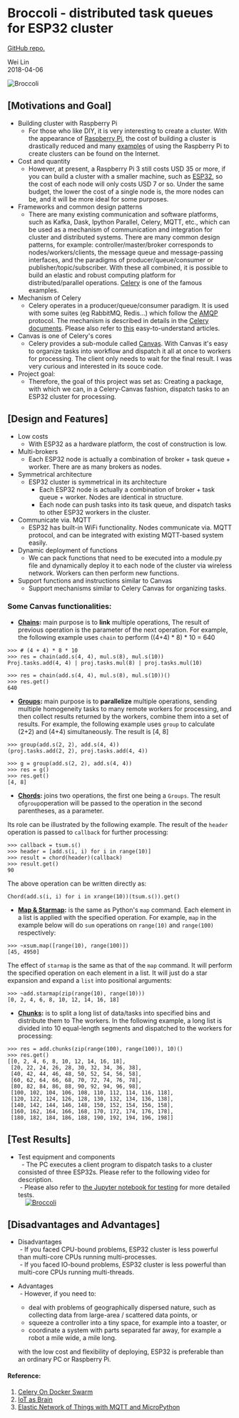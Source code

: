 
# Broccoli - distributed task queues for ESP32 cluster
[GitHub repo.](https://github.com/Wei1234c/Broccoli)

Wei Lin  
2018-04-06

![Broccoli](https://raw.githubusercontent.com/Wei1234c/Broccoli/master/jpgs/Broccoli_cluster_cover.gif)

## [Motivations and Goal]
- Building cluster with Raspberry Pi  
  - For those who like DIY, it is very interesting to create a cluster. With the appearance of [Raspberry Pi](https://www.raspberrypi.org/), the cost of building a cluster is drastically reduced and many [examples](https://www.google.com.tw/search?q=raspberry+pi+cluster&tbm=isch&tbo=u&source=univ&sa=X&ved=0ahUKEwiTuYuw4qDaAhWMgLwKHXaMCNkQsAQIUA&biw=1543&bih=732) of using the Raspberry Pi to create clusters can be found on the Internet.  
- Cost and quantity  
  - However, at present, a Raspberry Pi 3 still costs USD 35 or more, if you can build a cluster with a smaller machine, such as [ESP32](https://en.wikipedia.org/wiki/ESP32), so the cost of each node will only costs USD 7 or so. Under the same budget, the lower the cost of a single node is, the more nodes can be, and it will be more ideal for some purposes.  
- Frameworks and common design patterns  
  - There are many existing communication and software platforms, such as Kafka, Dask, Ipython Parallel, Celery, MQTT, etc., which can be used as a mechanism of communication and integration for cluster and distributed systems. There are many common design patterns, for example: controller/master/broker corresponds to nodes/workers/clients, the message queue and message-passing interfaces, and the paradigms of producer/queue/consumer or publisher/topic/subscriber. With these all combined, it is possible to build an elastic and robust computing platform for distributed/parallel operations. [Celery](http://www.celeryproject.org/) is one of the famous examples.  
- Mechanism of Celery  
  - Celery operates in a producer/queue/consumer paradigm. It is used with some suites (eg RabbitMQ, Redis...) which follow the [AMQP](https://www.amqp.org/) protocol. The mechanism is described in details in the [Celery documents](http://docs.celeryproject.org/en/latest/getting-started/index.html). Please also refer to [this]( Https://www.vinta.com.br/blog/2017/celery-overview-archtecture-and-how-it-works/) easy-to-understand articles.  
- Canvas is one of Celery's cores  
  - Celery provides a sub-module called [Canvas](http://docs.celeryproject.org/en/latest/userguide/canvas.html). With Canvas it's easy to organize tasks into workflow and dispatch it all at once to workers for processing. The client only needs to wait for the final result. I was very curious and interested in its souce code.  
- Project goal:  
  - Therefore, the goal of this project was set as: Creating a package, with which we can, in a Celery-Canvas fashion, dispatch tasks to an ESP32 cluster for processing.  

## [Design and Features]
- Low costs  
  - With ESP32 as a hardware platform, the cost of construction is low. 
- Multi-brokers  
  - Each ESP32 node is actually a combination of broker + task queue + worker. There are as many brokers as nodes.
- Symmetrical architecture  
  - ESP32 cluster is symmetrical in its architecture  
    - Each ESP32 node is actually a combination of broker + task queue + worker. Nodes are identical in structure.  
    - Each node can push tasks into its task queue, and dispatch tasks to other ESP32 workers in the cluster.  
- Communicate via. MQTT
  - ESP32 has built-in WiFi functionality. Nodes communicate via. MQTT protocol, and can be integrated with existing MQTT-based system easily.
- Dynamic deployment of functions  
  - We can pack functions that need to be executed into a module.py file and dynamically deploy it to each node of the cluster via wireless network. Workers can then perform new functions.  
- Support functions and instructions similar to Canvas  
  - Support mechanisms similar to Celery Canvas for organizing tasks.  


### Some Canvas functionalities:

- **[Chains](http://docs.celeryproject.org/en/latest/userguide/canvas.html#chains):** main purpose is to **link** multiple operations, The result of previous operation is the parameter of the next operation. For example, the following example uses `chain` to perform ((4+4) * 8) * 10 = 640  


```
>>> # (4 + 4) * 8 * 10
>>> res = chain(add.s(4, 4), mul.s(8), mul.s(10))
Proj.tasks.add(4, 4) | proj.tasks.mul(8) | proj.tasks.mul(10)

>>> res = chain(add.s(4, 4), mul.s(8), mul.s(10))()
>>> res.get()
640
```

- **[Groups](http://docs.celeryproject.org/en/latest/userguide/canvas.html#groups):** main purpose is to **parallelize** multiple operations, sending multiple homogeneity tasks to many remote workers for processing, and then collect results returned by the workers, combine them into a set of results. For example, the following example uses `group` to calculate (2+2) and (4+4) simultaneously. The result is [4, 8]  

```
>>> group(add.s(2, 2), add.s(4, 4))
(proj.tasks.add(2, 2), proj.tasks.add(4, 4))

>>> g = group(add.s(2, 2), add.s(4, 4))
>>> res = g()
>>> res.get()
[4, 8]
```

- **[Chords](http://docs.celeryproject.org/en/latest/userguide/canvas.html#chords):** joins two operations, the first one being a `Groups`. The result of`group`operation will be passed to the operation in the second parentheses, as a parameter.

Its role can be illustrated by the following example. The result of the `header` operation is passed to `callback` for further processing:
```
>>> callback = tsum.s()
>>> header = [add.s(i, i) for i in range(10)]
>>> result = chord(header)(callback)
>>> result.get()
90
```
The above operation can be written directly as:
```
Chord(add.s(i, i) for i in xrange(10))(tsum.s()).get()
```

- **[Map & Starmap](http://docs.celeryproject.org/en/latest/userguide/canvas.html#map-starmap):** is the same as Python's `map` command. Each element in a list is applied with the specified operation. For example, `map` in the example below will do `sum` operations on `range(10)` and `range(100)` respectively:
```
>>> ~xsum.map([range(10), range(100)])
[45, 4950]
```
The effect of `starmap` is the same as that of the `map` command. It will perform the specified operation on each element in a list. It will just do a star expansion and expand a `list` into positional arguments:
```
>>> ~add.starmap(zip(range(10), range(10)))
[0, 2, 4, 6, 8, 10, 12, 14, 16, 18]
```

- **[Chunks](http://docs.celeryproject.org/en/latest/userguide/canvas.html#chunks):** is to split a long list of data/tasks into specified bins and distribute them to The workers. In the following example, a long list is divided into 10 equal-length segments and dispatched to the workers for processing:
```
>>> res = add.chunks(zip(range(100), range(100)), 10)()
>>> res.get()
[[0, 2, 4, 6, 8, 10, 12, 14, 16, 18],
 [20, 22, 24, 26, 28, 30, 32, 34, 36, 38],
 [40, 42, 44, 46, 48, 50, 52, 54, 56, 58],
 [60, 62, 64, 66, 68, 70, 72, 74, 76, 78],
 [80, 82, 84, 86, 88, 90, 92, 94, 96, 98],
 [100, 102, 104, 106, 108, 110, 112, 114, 116, 118],
 [120, 122, 124, 126, 128, 130, 132, 134, 136, 138],
 [140, 142, 144, 146, 148, 150, 152, 154, 156, 158],
 [160, 162, 164, 166, 168, 170, 172, 174, 176, 178],
 [180, 182, 184, 186, 188, 190, 192, 194, 196, 198]]
```


## [Test Results]
- Test equipment and components  
  - The PC executes a client program to dispatch tasks to a cluster consisted of three ESP32s. Please refer to the following video for description.  
 - Please also refer to [the Jupyter notebook for testing](https://github.com/Wei1234c/Broccoli/blob/master/notebooks/demo/mini%20cluster%20test.ipynb) for more detailed tests.  
 
 
[![Broccoli](https://raw.githubusercontent.com/Wei1234c/Broccoli/master/jpgs/youtube.jpeg)](https://youtu.be/LbiSnh8w1kM)



## [Disadvantages and Advantages]
- Disadvantages  
  - If you faced CPU-bound problems, ESP32 cluster is less powerful than multi-core CPUs running multi-processes.  
  - If you faced IO-bound problems, ESP32 cluster is less powerful than multi-core CPUs running multi-threads.  
- Advantages  
  - However, if you need to:
    - deal with problems of geographically dispersed nature, such as collecting data from large-area / scattered data points, or  
    - squeeze a controller into a tiny space, for example into a toaster, or  
    - coordinate a system with parts separated far away, for example a robot a mile wide, a mile long.  
    
    with the low cost and flexibility of deploying, ESP32 is preferable than an ordinary PC or Raspberry Pi.  


#### Reference:
  1. [Celery On Docker Swarm](https://github.com/Wei1234c/CeleryOnDockerSwarm/blob/master/celery_projects/CeleryOnDockerSwarm.md)   
  1. [IoT as Brain](https://github.com/Wei1234c/IOTasBrain)   
  1. [Elastic Network of Things with MQTT and MicroPython](https://github.com/Wei1234c/Elastic_Network_of_Things_with_MQTT_and_MicroPython)
